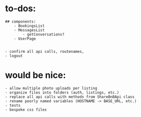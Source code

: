 
# to-dos:
    ## components:
        - BookingsList
        - MessagesList
            - getConversations?
        - UserPage


    - confirm all api calls, routenames,
    - logout



# would be nice:
    - allow multiple photo uploads per listing
    - organize files into folders (auth, listings, etc.)
    - replace all api calls with methods from ShareBnBApi class
    - rename poorly named variables (HOSTNAME -> BASE_URL, etc.)
    - tests
    - bespoke css files

